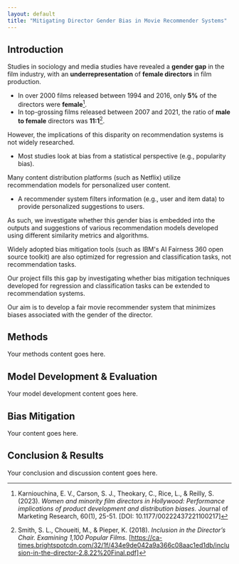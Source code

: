 ```yaml
---
layout: default
title: "Mitigating Director Gender Bias in Movie Recommender Systems"
---
```


## Introduction

Studies in sociology and media studies have revealed a **gender gap** in the film industry, with an **underrepresentation** of **female directors** in film production.
  - In over 2000 films released between 1994 and 2016, only **5%** of the directors were **female**[^1].
  - In top-grossing films released between 2007 and 2021, the ratio of **male to female** directors was **11:1**[^2].

However, the implications of this disparity on recommendation systems is not widely researched.
  - Most studies look at bias from a statistical perspective (e.g., popularity bias).

Many content distribution platforms (such as Netflix) utilize recommendation models for personalized user content.
  - A recommender system filters information (e.g., user and item data) to provide personalized suggestions to users.

As such, we investigate whether this gender bias is embedded into the outputs and suggestions of various recommendation models developed using different similarity metrics and algorithms.

Widely adopted bias mitigation tools (such as IBM's AI Fairness 360 open source toolkit) are also optimized for regression and classification tasks, not recommendation tasks.

Our project fills this gap by investigating whether bias mitigation techniques developed for regression and classification tasks can be extended to recommendation systems.

Our aim is to develop a fair movie recommender system that minimizes biases associated with the gender of the director.

## Methods

Your methods content goes here.

## Model Development & Evaluation

Your model development content goes here.

## Bias Mitigation

Your content goes here.

## Conclusion & Results

Your conclusion and discussion content goes here.

[^1]: Karniouchina, E. V., Carson, S. J., Theokary, C., Rice, L., & Reilly, S. (2023). *Women and minority film directors in Hollywood: Performance implications of product development and distribution biases.* Journal of Marketing Research, 60(1), 25-51. [DOI: 10.1177/00222437221100217]

[^2]: Smith, S. L., Choueiti, M., & Pieper, K. (2018). *Inclusion in the Director’s Chair. Examining 1,100 Popular Films.* [https://ca-times.brightspotcdn.com/32/1f/434e9de042a9a366c08aac1ed1db/inclusion-in-the-director-2.8.22%20Final.pdf]

